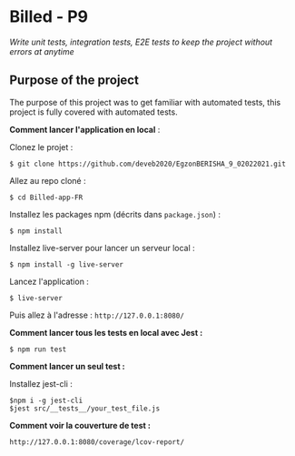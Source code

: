 # Billed - P9

_Write unit tests, integration tests, E2E tests to keep the project without errors at anytime_

## Purpose of the project

The purpose of this project was to get familiar with automated tests, this project is fully covered with automated tests.

**Comment lancer l'application en local** :

Clonez le projet :
```
$ git clone https://github.com/deveb2020/EgzonBERISHA_9_02022021.git
```

Allez au repo cloné :
```
$ cd Billed-app-FR
```

Installez les packages npm (décrits dans `package.json`) :
```
$ npm install
```

Installez live-server pour lancer un serveur local :
```
$ npm install -g live-server
```

Lancez l'application :
```
$ live-server
```

Puis allez à l'adresse : `http://127.0.0.1:8080/`


**Comment lancer tous les tests en local avec Jest :**

```
$ npm run test
```

**Comment lancer un seul test :**

Installez jest-cli :

```
$npm i -g jest-cli
$jest src/__tests__/your_test_file.js
```

**Comment voir la couverture de test :**

`http://127.0.0.1:8080/coverage/lcov-report/`


